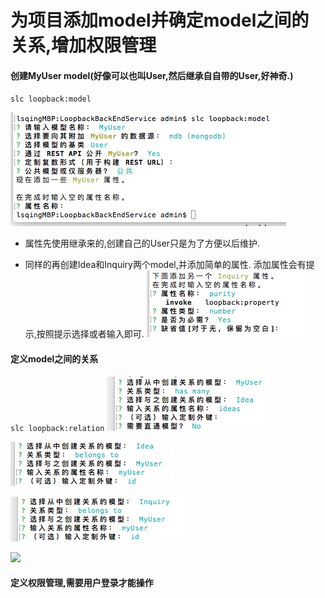# 为项目添加model并确定model之间的关系,增加权限管理
#### 创建MyUser model(好像可以也叫User,然后继承自自带的User,好神奇.)
  `slc loopback:model`

  ![](img/slc_loopbackmodel.jpeg)

*  属性先使用继承来的,创建自己的User只是为了方便以后维护.

* 同样的再创建Idea和Inquiry两个model,并添加简单的属性.
    添加属性会有提示,按照提示选择或者输入即可.
    ![](img/slc_loopbackmodel2.jpeg)

#### 定义model之间的关系
  `slc loopback:relation`
![](img/relation1.jpeg)

![](img/relation2.jpeg)

![](img/relation3.jpeg)

![](img/relation4.jpeg)


#### 定义权限管理,需要用户登录才能操作
